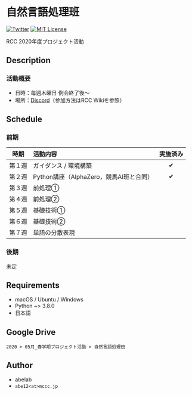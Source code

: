 # 自然言語処理班

[![Twitter](https://img.shields.io/badge/Twitter-%23rcc_nlp-blue?style=flat-square&logo=twitter)](https://twitter.com/search?q=%23rcc_nlp)
[![MIT License](http://img.shields.io/badge/license-MIT-blue.svg?style=flat)](LICENSE)

RCC 2020年度プロジェクト活動


## Description
### 活動概要
* 日時：毎週木曜日 例会終了後〜
* 場所：[Discord](https://discord.com/)（参加方法はRCC Wikiを参照）


## Schedule
### 前期
| 時期 | 活動内容 | 実施済み |
|:----:|:---------|:----:|
| 第１週 | ガイダンス / 環境構築 | ✔︎ |
| 第２週 | Python講座（AlphaZero，競馬AI班と合同） | ✔︎ |
| 第３週 | 前処理① | |
| 第４週 | 前処理②| |
| 第５週 | 基礎技術① | |
| 第６週 | 基礎技術② | |
| 第７週 | 単語の分散表現| |

### 後期
未定


## Requirements
* macOS / Ubuntu / Windows
* Python ~> 3.8.0
* 日本語


## Google Drive
`2020 > 05月_春学期プロジェクト活動 > 自然言語処理班`


## Author
- abelab
- `abe12<at>mccc.jp`


